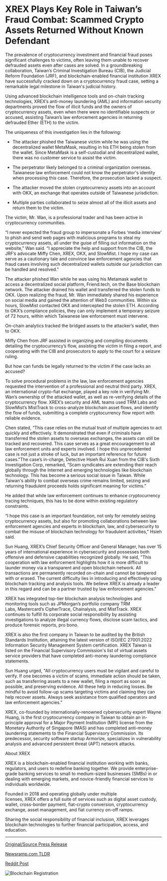 # XREX Plays Key Role in Taiwan’s Fraud Combat: Scammed Crypto Assets Returned Without Known Defendant

The prevalence of cryptocurrency investment and financial fraud poses significant challenges to victims, often leaving them unable to recover defrauded assets even after cases are solved. In a groundbreaking collaboration, Taiwan’s Criminal Investigation Bureau (CIB), the Judicial Reform Foundation (JRF), and blockchain-enabled financial institution XREX have successfully cracked down on a cryptocurrency fraud case, setting a remarkable legal milestone in Taiwan's judicial history.

Using advanced blockchain intelligence tools and on-chain tracking technologies, XREX’s anti-money laundering (AML) and information security departments proved the flow of illicit funds and the owners of cryptocurrency assets, even when there were no identifiable suspects or accused, assisting Taiwan’s law enforcement agencies in returning defrauded Ether (ETH) to the victim.

The uniqueness of this investigation lies in the following:

* The attacker phished the Taiwanese victim while he was using the decentralized wallet MetaMask, resulting in his ETH being stolen from the wallet. Since MetaMask is a self-custodial and decentralized wallet, there was no customer service to assist the victim.

* The perpetrator likely belonged to a criminal organization overseas. Taiwanese law enforcement could not know the perpetrator's identity when processing this case. Therefore, the prosecution lacked a suspect.
* The attacker moved the stolen cryptocurrency assets into an account with OKX, an exchange that operates outside of Taiwanese jurisdiction.
* Multiple parties collaborated to seize almost all of the illicit assets and return them to the victim.

The victim, Mr. Wan, is a professional trader and has been active in cryptocurrency communities.

“I never expected the fraud group to impersonate a Forbes ‘media interview’ to phish and send web pages with malicious programs to steal my cryptocurrency assets, all under the guise of filling out information on the website,” Wan said. “I appreciate the help and support from the CIB, the JRF’s advocate Miffy Chen, XREX, OKX, and SlowMist. I hope my case can serve as a cautionary tale and convince law enforcement agencies that fraud cases involving such decentralized wallets outside our jurisdiction can be handled and resolved."

The attacker phished Wan while he was using his Metamask wallet to access a decentralized social platform, Friend.tech, on the Base blockchain network. The attacker drained his wallet and transferred the stolen funds to OKX. Upon realizing the fraud, Mr. Wan immediately shared his experience on social media and gained the attention of Web3 communities. Within six hours, SlowMist contacted OKX and intercepted the stolen ETH. According to OKX’s compliance policies, they can only implement a temporary seizure of 72 hours, within which Taiwanese law enforcement must intervene.

On-chain analytics tracked the bridged assets to the attacker’s wallet, then to OKX.

Miffy Chen from JRF assisted in organizing and compiling documents detailing the cryptocurrency’s flow, assisting the victim in filing a report, and cooperating with the CIB and prosecutors to apply to the court for a seizure ruling.

But how can funds be legally returned to the victim if the case lacks an accused?

To solve procedural problems in the law, law enforcement agencies requested the intervention of a professional and neutral third party. XREX, an international crypto-fiat exchange, played a key role in verifying Mr. Wan’s ownership of the attacked wallet, as well as re-verifying details of the cryptocurrency flow. XREX’s security and AML teams used TRM Labs and SlowMist’s MistTrack to cross-analyze blockchain asset flows, and identify the flow of funds, submitting a complete cryptocurrency flow report with reliable evidence.

Chen stated, “This case relies on the mutual trust of multiple agencies to act quickly and effectively. It demonstrated that even if criminals have transferred the stolen assets to overseas exchanges, the assets can still be tracked and recovered. This case serves as a great encouragement to all law enforcement units and experts involved. I hope this unprecedented case is not just a stroke of luck, but an important reference for future cases."The case’s in-charge, Detective Hsieh Rui Xuan from the CIB's Sixth Investigation Corp, remarked, “Scam syndicates are extending their reach globally through the Internet and emerging technologies like blockchain technology. This has become a serious social issue in Taiwan. While Taiwan's ability to combat overseas crime remains limited, seizing and returning fraudulent proceeds holds significant meaning for victims."

He added that while law enforcement continues to enhance cryptocurrency tracing techniques, this has to be done within existing regulatory constraints.

“I hope this case is an important foundation, not only for remotely seizing cryptocurrency assets, but also for promoting collaborations between law enforcement agencies and experts in blockchain, law, and cybersecurity to combat the misuse of blockchain technology for fraudulent activities," Hsieh said.

Sun Huang, XREX’s Chief Security Officer and General Manager, has over 15 years of international experience in cybersecurity and possesses both offensive and defensive capabilities recognized globally. He said, "This cooperation with law enforcement highlights how it is more difficult to launder money via a transparent and open blockchain network. All transactions are permanently recorded on-chain and cannot be tampered with or erased. The current difficulty lies in introducing and effectively using blockchain tracking and analysis tools. We believe XREX is already a leader in this regard and can be a partner trusted by law enforcement agencies."

XREX has integrated top-tier blockchain analysis technologies and monitoring tools such as JPMorgan’s portfolio company TRM Labs, Mastercard’s CipherTrace, Chainalysis, and MistTrack. XREX continues to fulfill its corporate social responsibility by assisting investigations to analyze illegal currency flows, disclose scam tactics, and produce forensic reports, pro bono.

XREX is also the first company in Taiwan to be audited by the British Standards Institution, attaining the latest version of ISO/IEC 27001:2022 Information Security Management System certification. XREX Taiwan is listed on the Financial Supervisory Commission's list of virtual assets service providers that have completed anti-money laundering compliance statements.

Sun Huang urged, "All cryptocurrency users must be vigilant and careful to verify. If one becomes a victim of scams, immediate action should be taken, such as transferring assets to a new wallet, filing a report as soon as possible, and preserving evidence. All these help in reducing losses. Be mindful to avoid follow-up scams targeting victims and claiming they can help recover assets. Always seek assistance from qualified operators and law enforcement agencies."

XREX, co-founded by internationally-renowned cybersecurity expert Wayne Huang, is the first cryptocurrency company in Taiwan to obtain an in-principle approval for a Major Payment Institution (MPI) license from the Monetary Authority of Singapore (MAS) and has completed anti-money laundering statements to the Financial Supervisory Commission. Its predecessor, security software startup Armorize, specializes in vulnerability analysis and advanced persistent threat (APT) network attacks.

About XREX

XREX is a blockchain-enabled financial institution working with banks, regulators, and users to redefine banking together. We provide enterprise-grade banking services to small to medium-sized businesses (SMBs) in or dealing with emerging markets, and novice-friendly financial services to individuals worldwide.

Founded in 2018 and operating globally under multiple licenses, XREX offers a full suite of services such as digital asset custody, wallet, cross-border payment, fiat-crypto conversion, cryptocurrency exchange, asset management, and fiat currency on-off ramps.

Sharing the social responsibility of financial inclusion, XREX leverages blockchain technologies to further financial participation, access, and education. 

---

[Original/Source Press Release](https://blockchainwire.io/press-release/xrex-plays-key-role-in-taiwans-fraud-combat-scammed-crypto-assets-returned-without-known-defendant-)
                    

[Newsramp.com TLDR](None) 



[Reddit Post](https://www.reddit.com/r/CryptoNewsInfo/comments/1b6rpci/taiwan8217s_criminal_investigation_bureau_cib/) 



![Blockchain Registration](https://cdn.newsramp.app/blockchainwire/qrcode/242/28/glueG7gC.webp)